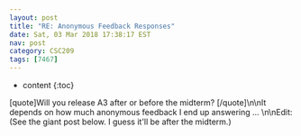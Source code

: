 ```yaml
---
layout: post
title: "RE: Anonymous Feedback Responses"
date: Sat, 03 Mar 2018 17:38:17 EST
nav: post
category: CSC209
tags: [7467]
---
```


* content
{:toc}

[quote]Will you release A3 after or before the midterm? [/quote]\n\nIt depends on how much anonymous feedback I end up answering ... \n\nEdit: (See the giant post below. I guess it'll be after the midterm.)
<!-- more -->
<p></p>
